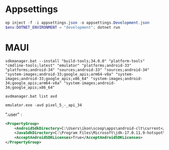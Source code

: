 
# Appsettings

```powershell
op inject -f -i appsettings.json -o appsettings.Development.json
$env:DOTNET_ENVIRONMENT = "development"; dotnet run
```


# MAUI

```
sdkmanager.bat --install "build-tools;34.0.0" "platform-tools" "cmdline-tools;latest" "emulator" "platforms;android-33" "platforms;android-34" "sources;android-33" "sources;android-34" "system-images;android-33;google_apis;arm64-v8a" "system-images;android-33;google_apis;x86_64" "system-images;android-34;google_apis;arm64-v8a" "system-images;android-34;google_apis;x86_64"
```

`avdmanager.bat list avd`

`emulator.exe -avd pixel_5_-_api_34`

".user" :

```XML
<PropertyGroup>
    <AndroidSdkDirectory>C:\Users\ikon\scoop\apps\android-clt\current</AndroidSdkDirectory>
    <JavaSdkDirectory>C:\Program Files\Microsoft\jdk-17.0.11.9-hotspot\</JavaSdkDirectory>
    <AcceptAndroidSDKLicenses>True</AcceptAndroidSDKLicenses>
</PropertyGroup>
```
